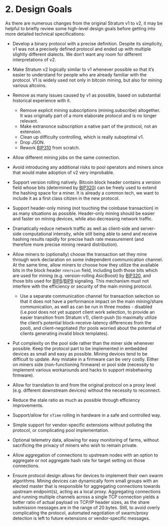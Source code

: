 # 2. Design Goals
As there are numerous changes from the original Stratum v1 to v2, it may be helpful to briefly review some high-level design goals before getting into more detailed technical specifications:

- Develop a binary protocol with a precise definition.
  Despite its simplicity, v1 was not a precisely defined protocol and ended up with multiple slightly different dialects.
  We don’t want any room for different interpretations of v2.

- Make Stratum v2 logically similar to v1 whenever possible so that it’s easier to understand for people who are already familiar with the protocol.
  V1 is widely used not only in bitcoin mining, but also for mining various altcoins.

- Remove as many issues caused by v1 as possible, based on substantial historical experience with it.
  - Remove explicit mining subscriptions (mining.subscribe) altogether. It was originally part of a more elaborate protocol and is no longer relevant.
  - Make extranonce subscription a native part of the protocol, not an extension.
  - Clean up difficulty controlling, which is really suboptimal v1.
  - Drop JSON.
  - Rework [BIP310](https://github.com/bitcoin/bips/blob/master/bip-0310.mediawiki) from scratch.

- Allow different mining jobs on the same connection. 

- Avoid introducing any additional risks to pool operators and miners since that would make adoption of v2 very improbable.

- Support version rolling natively.
  Bitcoin block header contains a version field whose bits (determined by [BIP320](https://github.com/bitcoin/bips/blob/master/bip-0320.mediawiki)) can be freely used to extend the hashing space for a miner.
  It is already a common tech, we want to include it as a first class citizen in the new protocol.

- Support header-only mining (not touching the coinbase transaction) in as many situations as possible.
  Header-only mining should be easier and faster on mining devices, while also decreasing network traffic.

- Dramatically reduce network traffic as well as client-side and server-side computational intensity, while still being able to send and receive hashing results rapidly for precise hash rate measurement (and therefore more precise mining reward distribution).

- Allow miners to (optionally) choose the transaction set they mine through work declaration on some independent communication channel.
  At the same time, allow miners to choose how they utilize the available bits in the block header `nVersion` field, including both those bits which are used for mining (e.g. version-rolling AsicBoost) by [BIP320](https://github.com/bitcoin/bips/blob/master/bip-0320.mediawiki), and those bits used for [BIP8](https://github.com/bitcoin/bips/blob/master/bip-0008.mediawiki)/[BIP9](https://github.com/bitcoin/bips/tree/master/bip-0009) signaling.
  This mechanism must not interfere with the efficiency or security of the main mining protocol.
  - Use a separate communication channel for transaction selection so that it does not have a performance impact on the main mining/share communication, as well as can be run in three modes - disabled (i.e.pool does not yet support client work selection, to provide an easier transition from Stratum v1), client-push (to maximally utilize the client’s potential block-receive-latency differences from the pool), and client-negotiated (for pools worried about the potential of clients generating invalid block templates).

- Put complexity on the pool side rather than the miner side whenever possible.
  Keep the protocol part to be implemented in embedded devices as small and easy as possible.
  Mining devices tend to be difficult to update.
  Any mistake in a firmware can be very costly.
  Either on miners side (non-functioning firmware) or pool side (necessity to implement various workarounds and hacks to support misbehaving firmware).

- Allow for translation to and from the original protocol on a proxy level (e.g. different downstream devices) without the necessity to reconnect.

- Reduce the stale ratio as much as possible through efficiency improvements.

- Support/allow for `nTime` rolling in hardware in a safe and controlled way.

- Simple support for vendor-specific extensions without polluting the protocol, or complicating pool implementation.

- Optional telemetry data, allowing for easy monitoring of farms, without sacrificing the privacy of miners who wish to remain private.

- Allow aggregation of connections to upstream nodes with an option to aggregate or not aggregate hash rate for target setting on those connections.

- Ensure protocol design allows for devices to implement their own swarm algorithms.
  Mining devices can dynamically form small groups with an elected master that is responsible for aggregating connections towards upstream endpoint(s), acting as a local proxy.
  Aggregating connections and running multiple channels across a single TCP connection yields a better ratio of actual payload vs TCP/IP header sizes, as the share submission messages are in the range of 20 bytes.
  Still, to avoid overly complicating the protocol, automated negotiation of swarm/proxy detection is left to future extensions or vendor-specific messages.

